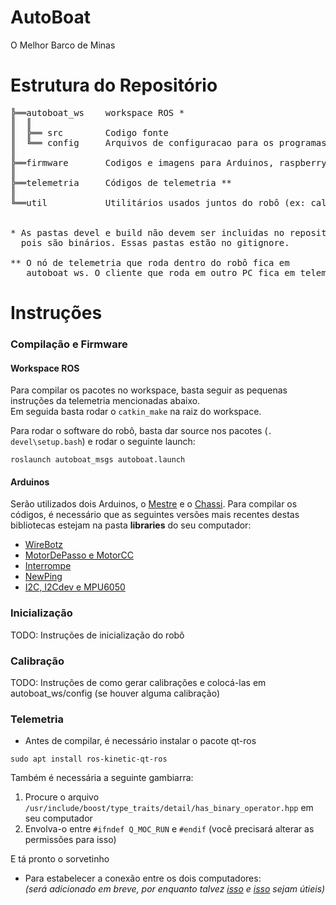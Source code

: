 # AutoBoat
O Melhor Barco de Minas


# Estrutura do Repositório

<pre>
╠══autoboat_ws    workspace ROS *
║  ║
║  ╠══ src        Codigo fonte
║  ╚══ config     Arquivos de configuracao para os programas que rodam no barco
║
╠══firmware       Codigos e imagens para Arduinos, raspberrys, beagleBones, etc...
║
╠══telemetria     Códigos de telemetria **
║
╚══util           Utilitários usados juntos do robô (ex: calibração, processamento de bags)


* As pastas devel e build não devem ser incluidas no repositório
  pois são binários. Essas pastas estão no gitignore.

** O nó de telemetria que roda dentro do robô fica em 
   autoboat_ws. O cliente que roda em outro PC fica em telemetria.
</pre>

# Instruções

### Compilação e Firmware
#### Workspace ROS
Para compilar os pacotes no workspace, basta seguir as pequenas instruções da telemetria mencionadas abaixo.  
Em seguida basta rodar o `catkin_make` na raiz do workspace.

Para rodar o software do robô, basta dar source nos pacotes (`. devel\setup.bash`) e rodar o seguinte launch:  
```
roslaunch autoboat_msgs autoboat.launch
```

#### Arduinos
Serão utilizados dois Arduinos, o [Mestre](firmware/Mestre) e o [Chassi](firmware/chassi).
Para compilar os códigos, é necessário que as seguintes versões mais recentes destas bibliotecas estejam na pasta **libraries** do seu computador:
- [WireBotz](https://github.com/pedroblanc/modulos/tree/master/WireBotz/copy_to_libraries/WireBotz)
- [MotorDePasso e MotorCC](https://github.com/pedroblanc/modulos/tree/master/Acionamento%20de%20motores)
- [Interrompe](https://github.com/pedroblanc/modulos/tree/master/Interrompe)
- [NewPing](https://bitbucket.org/teckel12/arduino-new-ping/downloads/NewPing_v1.8.zip)
- [I2C, I2Cdev e MPU6050](https://drive.google.com/drive/u/0/folders/0BwwHJR9yDw-LWFl2aUVUamx4WG8)

### Inicialização
TODO: Instruções de inicialização do robô

### Calibração
TODO: Instruções de como gerar calibrações e colocá-las em autoboat_ws/config (se houver alguma calibração)

### Telemetria
- Antes de compilar, é necessário instalar o pacote qt-ros  
```
sudo apt install ros-kinetic-qt-ros
```  
Também é necessária a seguinte gambiarra:  
 1. Procure o arquivo `/usr/include/boost/type_traits/detail/has_binary_operator.hpp` em seu computador
 2. Envolva-o entre `#ifndef Q_MOC_RUN` e `#endif` (você precisará alterar as permissões para isso)

E tá pronto o sorvetinho

- Para estabelecer a conexão entre os dois computadores:  
  *(será adicionado em breve, por enquanto talvez [isso](http://wiki.ros.org/ROS/Tutorials/MultipleMachines) e [isso](http://wiki.ros.org/ROS/NetworkSetup) sejam útieis)*
